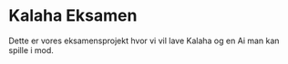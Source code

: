 # Kalaha Eksamen

Dette er vores eksamensprojekt hvor vi vil lave Kalaha og en Ai man kan spille i mod.
